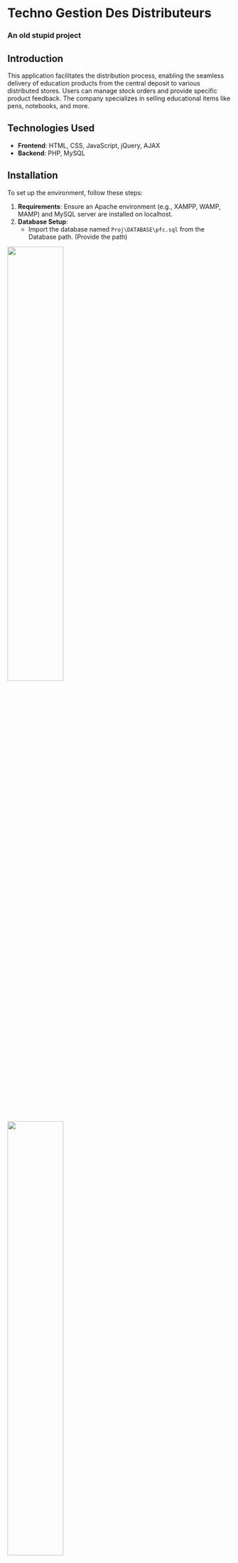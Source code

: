 # Techno Gestion Des Distributeurs
### An old stupid project
## Introduction
This application facilitates the distribution process, enabling the seamless delivery of education products from the central deposit to various distributed stores. Users can manage stock orders and provide specific product feedback. The company specializes in selling educational items like pens, notebooks, and more.

## Technologies Used
- **Frontend**: HTML, CSS, JavaScript, jQuery, AJAX
- **Backend**: PHP, MySQL


## Installation
To set up the environment, follow these steps:

1. **Requirements**: Ensure an Apache environment (e.g., XAMPP, WAMP, MAMP) and MySQL server are installed on localhost.
2. **Database Setup**:
   - Import the database named `Proj\DATABASE\pfc.sql` from the Database path. (Provide the path)
    
<img src="Project%20screenshots/msg1.PNG"  width="50%"> <!-- Add the screenshot here -->


<img src="Project%20screenshots/msg2.PNG"  width="50%"> <!-- Add the screenshot here -->


<img src="Project%20screenshots/msg3.PNG"  width="50%"> <!-- Add the screenshot here -->


<img src="Project%20screenshots/msg4.PNG"  width="50%"> <!-- Add the screenshot here -->

   **- Alternatively, copy and paste the script from the file directly into the MySQL server.**


## Usage
- Admins have privileges to manage users, products, and view feedback submitted by users.
- Users can access features related to product orders and provide specific product feedback.



## Screenshots
### User Dashboard
1. **User Dashboard**


<img src="Project%20screenshots/loginUser.PNG" alt="Login USER Screenshot" width="50%">

   access link:\<Your host\>/Proj/USER/login.php

   To access the user panel, use:
   - **Username:** YoucefFE
   - **Password:** Youcef1270


2. **How Users Order**


   <img src="Project%20screenshots/makeORDERchef.PNG" alt="Product Screenshot" width="80%">

   <img src="Project%20screenshots/ORDER%20sent%20successfully.PNG" alt="Order Sent Successfully" width="80%">

3. **Feedback Section**


   - **How Users Can Send Feedback**


      <img src="Project%20screenshots/SPAMchefDEpot.PNG" alt="Feedback Screenshot" width="80%">

      <img src="Project%20screenshots/SpamSent.PNG" alt="On Success" width="40%">

### **Feedback Section**
1. **Admin Dashboard**


<img src="Project%20screenshots/loginADMIN.PNG" alt="Login Admin Screenshot" width="50%">

access link:\<Your host\>/Proj/admin/login.php

   To access the admin panel, use:
   - **Username:** AhmedBK
   - **Password:** Ahmed1270

2. **Admin Manages Feedbacks**

      Admin explores feedbacks 

      <img src="Project%20screenshots/SPAMBOXforAdmin.PNG" alt="Admin Feedbacks" width="80%">

      <img src="Project%20screenshots/SPAMinboxing.PNG" alt="Admin Feedbacks" width="80%">

3. **Product Management**
   - **How Admin Manages Products**

      <img src="Project%20screenshots/ProductManager.PNG" alt="Product Management Screenshot" width="80%">

      <img src="Project%20screenshots/Product%20information.PNG" alt="Products" width="80%">

4. **User Management**
   - **How Admin Manages Users**


      - Adding a New User

        <img src="Project%20screenshots/addChef.PNG" alt="Adding User" width="80%">


      - Updating User Info

        <img src="Project%20screenshots/editUSER.PNG" alt="Updating User Info" width="80%">

